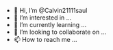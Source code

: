- 👋 Hi, I’m @Calvin21111saul
- 👀 I’m interested in ...
- 🌱 I’m currently learning ...
- 💞️ I’m looking to collaborate on ...
- 📫 How to reach me ...

<!---
Calvin21111saul/Calvin21111saul is a ✨ special ✨ repository because its `README.md` (this file) appears on your GitHub profile.
You can click the Preview link to take a look at your changes.
--->
